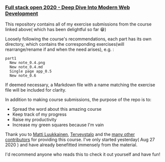 ### [Full stack open 2020 - Deep Dive Into Modern Web Development](https://fullstackopen.com/en/)

This repository contains all of my exercise submissions from the course linked above( which has been delightful so far 😁)

Loosely following the course's recommendations, each part has its own directory, which contains the corresponding exercises(will rearrange/rename if and when the need arises), e.g. :

```
part1
  New note_0.4.png
  New note_0.4.md
  Single page app_0.5
  New note_0.6
```

If deemed necessary, a Markdown file with a name matching the exercise file will be included for clarity.

In addition to making course submissions, the purpose of the repo is to:

- Spread the word about this amazing course
- Keep track of my progress
- Raise my productivity
- Increase my green squares because I'm vain

Thank you to [Matti Luukkainen](https://github.com/mluukkai), [Terveystalo](https://www.terveystalo.com/fi/Yritystietoa/Terveystalo-tyontantajana/Digital-Health/) and the [many other contributors](https://github.com/fullstack-hy2020/misc/blob/master/contributors.md) for providing this course. I've only started yesterday( Aug 27 2020 ) and have already benefitted immensely from the material.

I'd recommend anyone who reads this to check it out yourself and have fun!
